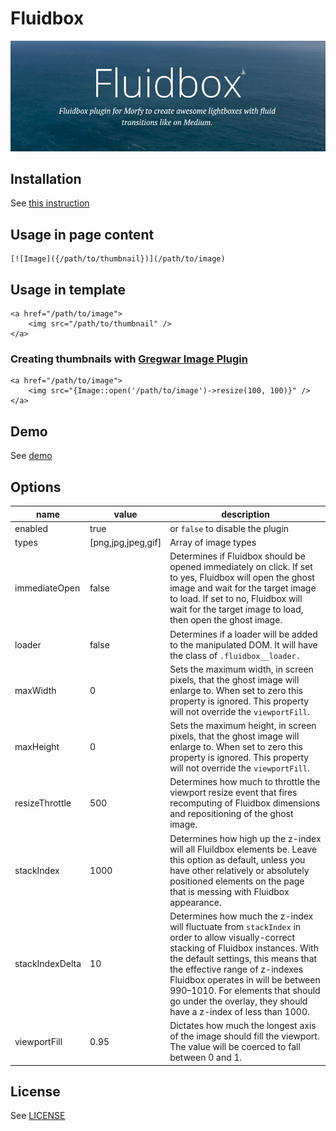 # Fluidbox

![fluidbox](fluidbox.png)  

## Installation
See [this instruction](http://fansoro.org/documentation/plugins/plugins-installation)

## Usage in page content

```
[![Image]({/path/to/thumbnail})](/path/to/image)
```

## Usage in template

```smarty
<a href="/path/to/image">
    <img src="/path/to/thumbnail" />
</a>
```

### Creating thumbnails with [Gregwar Image Plugin](https://github.com/fansoro/fansoro-plugin-gregwar-image)

```smarty
<a href="/path/to/image">
    <img src="{Image::open('/path/to/image')->resize(100, 100)}" />
</a>
```

## Demo
See [demo](http://terrymun.github.io/Fluidbox/demo/index.html)

## Options

| name  | value | description |
|---|---|---|
| enabled | true | or `false` to disable the plugin |
| types | [png,jpg,jpeg,gif] | Array of image types |
| immediateOpen | false | Determines if Fluidbox should be opened immediately on click. If set to yes, Fluidbox will open the ghost image and wait for the target image to load. If set to no, Fluidbox will wait for the target image to load, then open the ghost image. |
| loader | false | Determines if a loader will be added to the manipulated DOM. It will have the class of `.fluidbox__loader.` |
| maxWidth | 0 | Sets the maximum width, in screen pixels, that the ghost image will enlarge to. When set to zero this property is ignored. This property will not override the `viewportFill`. |
| maxHeight | 0 | Sets the maximum height, in screen pixels, that the ghost image will enlarge to. When set to zero this property is ignored. This property will not override the `viewportFill`. |
| resizeThrottle | 500 | Determines how much to throttle the viewport resize event that fires recomputing of Fluidbox dimensions and repositioning of the ghost image. |
| stackIndex | 1000 | Determines how high up the z-index will all Fluildbox elements be. Leave this option as default, unless you have other relatively or absolutely positioned elements on the page that is messing with Fluidbox appearance. |
| stackIndexDelta | 10 | Determines how much the z-index will fluctuate from `stackIndex` in order to allow visually-correct stacking of Fluidbox instances. With the default settings, this means that the effective range of z-indexes Fluidbox operates in will be between 990–1010. For elements that should go under the overlay, they should have a z-index of less than 1000. |
| viewportFill | 0.95 | Dictates how much the longest axis of the image should fill the viewport. The value will be coerced to fall between 0 and 1. |

## License
See [LICENSE](https://github.com/fansoro/fansoro-plugin-fluidbox/blob/master/LICENSE)
